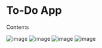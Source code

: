 # To-Do App 

Contents


![image](https://user-images.githubusercontent.com/55717182/175182877-407f94e1-8c78-4908-95c5-4b16b643d476.png)
![image](https://user-images.githubusercontent.com/55717182/175182957-128b4a68-3980-41ea-bd77-d2170fbf7efd.png)
![image](https://user-images.githubusercontent.com/55717182/175183010-5762266a-4cbc-41ae-810b-5567fb0ff633.png)
![image](https://user-images.githubusercontent.com/55717182/175183030-ed1ee8cb-4fd2-47db-9f20-2b1e4189450c.png)
